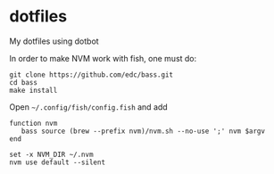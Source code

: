 # dotfiles
My dotfiles using dotbot 

In order to make NVM work with fish, one must do:

```
git clone https://github.com/edc/bass.git
cd bass
make install
```

Open ```~/.config/fish/config.fish``` and add

```
function nvm
   bass source (brew --prefix nvm)/nvm.sh --no-use ';' nvm $argv
end

set -x NVM_DIR ~/.nvm
nvm use default --silent
```
